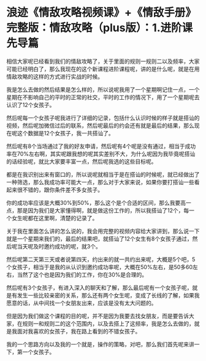 # 浪迹《情敌攻略视频课》+《情敌手册》完整版：情敌攻略（plus版）：1.进阶课先导篇

相信大家呢已经看到我们的情敌攻略了，关于里面的规则一规则二以及频率，大家可能已经明白了，那么我现在的这个新课程进阶课程呢，讲的是什么呢，就是在用情敌攻略的这样的方式进行实战的时候。

我是怎么去做的然后结果是怎么样的，所以说呢我用了一个星期啊记住一点，一个星期在不影响自己的平时的正常的社交，平时的工作的情况下，用了一个星期呢去认识了12个女孩子。

然后呢每一个女孩子呢我进行了详细的记录，包括什么认识时候的样子就是搭讪的视频，然后呢加微信过后的联系，然后呢最后的约会还有就是最后的结果，那么现在呢这个数据是12个女孩子，我一共搭讪了。

然后呢有8个当场通过了我的好友申请，然后呢有4个呢是没有通过，相当于成功率在70%左右啊，其实呢跟我想的呢其实差别不大，为什么呢因为我毕竟呢搭讪的话经验呢，就比大家要丰富一点，然后呢我选的这些目标呢。

都是在我识别出来有窗口的，所以说呢就相当于是在搭讪的时候呢，就已经做出了一种筛选，那么我成功率可能大一点，那么对于大家来说，如果你要打搭讪一些看起来很不错的，跟你条件差不多女孩子。

你的成功率应该是大概30%到50%，那么这个是个合适的区间，那么我要高一点，那是因为我们是大家懂得啊，就是做这份工作的，所以我搭讪了12个，每一个女生呢都在这里啊，清楚的记录了。

关于我在里面怎么讲的怎么说的，我会用完整的视频内容给大家讲到，那么说一下就是一个星期来我们的，最后的结果吧，就搭讪了12个女生有8个女孩子通过，然后呢当天呢及时邀约成功的呢，就3个。

然后呢第二天第三天或者说第四天，约出来的就一共约出来呢，大概是5个吧，5个女孩子，相当于是我的从认识到邀约成功率呢，大概在50%左右，是50多60左右，当然了这个也是因为我们的工作，你在30%是合理的。

然后呢有3个女孩子，有进入深入的聊天和了解，那么最后呢有一个女孩子呢，就是有发生一些比较亲密的关系，那么还有两个女生呢，变成了长线的了解，如果我愿意的话，从中间找一个女朋友出来，应该是没有太大问题的。

但是因为我们做这个课程的目的呢，并不是因为我要去找女朋友，而是要告诉大家，在规则一和规则二的这个范围内，以及去搭上了这频率，我是怎么去做的，就是我面对我喜欢的女孩子，我在路上看到的不错女孩子。

我的一个思路方向以及我的一个就是，操作的策略，对吧，那么我们首先呢来讲一下，第一个女孩子。